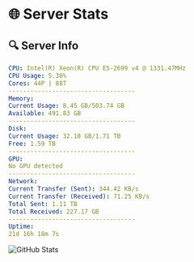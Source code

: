 # 🌐 Server Stats
## 🔍 Server Info
```yaml
CPU: Intel(R) Xeon(R) CPU E5-2699 v4 @ 1331.47MHz
CPU Usage: 5.30%
Cores: 44P | 88T
-----------------------------------
Memory:
Current Usage: 8.45 GB/503.74 GB
Available: 491.83 GB
-----------------------------------
Disk:
Current Usage: 32.18 GB/1.71 TB
Free: 1.59 TB
-----------------------------------
GPU:
No GPU detected
-----------------------------------
Network:
Current Transfer (Sent): 344.42 KB/s
Current Transfer (Received): 71.25 KB/s
Total Sent: 1.11 TB
Total Received: 227.17 GB
-----------------------------------
Uptime:
21d 16h 18m 7s
```
![GitHub Stats](https://img.shields.io/badge/Updated-2025-05-11_09:26:55-blue)